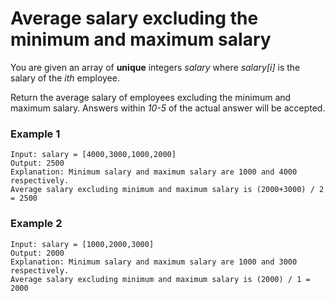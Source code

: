 # Average salary excluding the minimum and maximum salary

You are given an array of **unique** integers *salary* where *salary[i]* is the salary of the *ith* employee.

Return the average salary of employees excluding the minimum and maximum salary. Answers within *10-5* of the actual answer will be accepted.

### Example 1
    Input: salary = [4000,3000,1000,2000]
    Output: 2500
    Explanation: Minimum salary and maximum salary are 1000 and 4000 respectively.
    Average salary excluding minimum and maximum salary is (2000+3000) / 2 = 2500

### Example 2
    Input: salary = [1000,2000,3000]
    Output: 2000
    Explanation: Minimum salary and maximum salary are 1000 and 3000 respectively.
    Average salary excluding minimum and maximum salary is (2000) / 1 = 2000